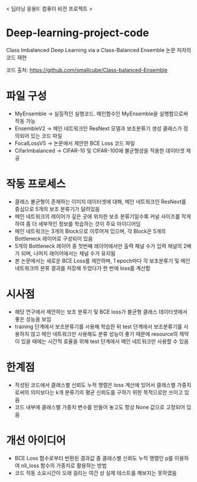 < 딥러닝 응용II: 컴퓨터 비전 프로젝트 >
# Deep-learning-project-code
Class Imbalanced Deep Learning via a Class-Balanced Ensemble 논문 저자의 코드 재현

코드 출처: https://github.com/smallcube/Class-balanced-Ensemble

# 파일 구성
-  MyEnsemble -> 실질적인 실행코드. 메인함수인 MyEnsemble을 실행함으로써 작동 가능
-  EnsembleV2 -> 메인 네트워크인 ResNext 모델과 보조분류기 생성 클래스가 정의되어 있는 코드 파일
-  FocalLossV5 -> 논문에서 제안한 BCE Loss 코드 파일
-  CifarImbalanced -> CIFAR-10 및 CIFAR-100에 불균형성을 적용한 데이터셋 제공

# 작동 프로세스
- 클래스 불균형이 존재하는 이미지 데이터셋에 대해, 메인 네트워크인 ResNext를 중심으로 5개의 보조 분류기가 달려있음
- 메인 네트워크의 레이어가 깊은 곳에 위치한 보조 분류기일수록 커널 사이즈를 작게 하여 좀 더 세부적인 정보를 학습하는 것이 주요 아이디어임
- 메인 네트워크는 3개의 Block으로 이루어져 있으며, 각 Block은 5개의 Bottleneck 레이어로 구성되어 있음
- 5개의 Bottleneck 레이어 중 첫번째 레이어에서만 출력 채널 수가 입력 채널의 2배가 되며, 나머지 레이어에서는 채널 수가 유지됨
- 본 논문에서는 새로운 BCE Loss를 제안하며, 1 epoch마다 각 보조분류기 및 메인 네트워크의 분류 결과를 저장해 두었다가 한 번에 loss를 계산함

# 시사점
- 해당 연구에서 제안하는 보조 분류기 및 BCE loss가 불균형 클래스 데이터셋에서 좋은 성능을 보임
- training 단계에서 보조분류기를 사용해 학습한 뒤 test 단계에서 보조분류기를 사용하지 않고 메인 네트워크만 사용해도 분류 성능이 좋기 때문에 resource의 제약이 있을 때에는 시간적 효율을 위해 test 단계에서 메인 네트워크만 사용할 수 있음

# 한계점
- 작성된 코드에서 클래스별 신뢰도 누적 행렬은 loss 계산에 있어서 클래스별 가중치로써의 의미보다는 k개 분류기의 평균 신뢰도를 구하기 위한 목적으로만 쓰이고 있음
- 코드 내부에 클래스별 가중치 변수를 만들어 놓고도 항상 None 값으로 고정되어 있음

# 개선 아이디어
- BCE Loss 함수로부터 반환된 결과값 중 클래스별 신뢰도 누적 행렬인 p를 이용하여 nll_loss 함수의 가중치로 활용하는 방법
- 코드 작동 소요시간이 오래 걸리는 여건 상 실제 테스트를 해보지는 못하였음
